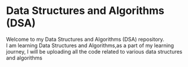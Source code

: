 <h1>Data Structures and Algorithms (DSA)</h1>

Welcome to my Data Structures and Algorithms (DSA) repository. <br>
I am learning  Data Structures and Algorithms,as a  part of my learning journey, I will be uploading all the code related to various data structures and algorithms
